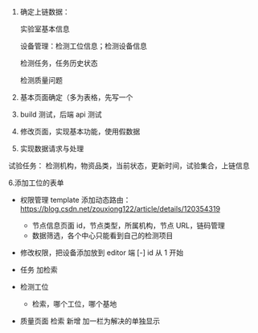 1. 确定上链数据：

   实验室基本信息

   设备管理：检测工位信息；检测设备信息

   检测任务，任务历史状态

   检测质量问题

2. 基本页面确定（多为表格，先写一个
3. build 测试，后端 api 测试
4. 修改页面，实现基本功能，使用假数据
5. 实现数据请求与处理

试验任务： 检测机构，物资品类，当前状态，更新时间，试验集合，上链信息

6.添加工位的表单

- 权限管理 template 添加动态路由： https://blog.csdn.net/zouxiong122/article/details/120354319

  - 节点信息页面
    id，节点类型，所属机构，节点 URL，链码管理
  - 数据筛选，各个中心只能看到自己的检测项目

- 修改权限，把设备添加放到 editor 端
  [-] id 从 1 开始
- 任务
  加检索
- 检测工位
  - 检索，哪个工位，哪个基地
- 质量页面
  检索
  新增
  加一栏为解决的单独显示
